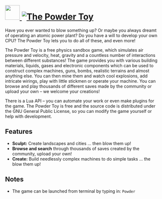 # [<img src="https://cdn.jsdelivr.net/gh/AdmiringWorm/chocolatey-packages@ecae249eb5349136642894dce1fe460658eacbb9/automatic/powder-toy/icons/48x48.png" height="48" width="48" /> ![The Powder Toy](https://img.shields.io/chocolatey/v/powder-toy.svg?label=The%20Powder%20Toy&style=for-the-badge)](https://community.chocolatey.org/packages/powder-toy)

Have you ever wanted to blow something up? Or maybe you always dreamt of operating an atomic power plant? Do you have a will to develop your own CPU? The Powder Toy lets you to do all of these, and even more!

The Powder Toy is a free physics sandbox game, which simulates air pressure and velocity, heat, gravity and a countless number of interactions between different substances! The game provides you with various building materials, liquids, gases and electronic components which can be used to construct complex machines, guns, bombs, realistic terrains and almost anything else. You can then mine them and watch cool explosions, add intricate wirings, play with little stickmen or operate your machine. You can browse and play thousands of different saves made by the community or upload your own – we welcome your creations!

There is a Lua API – you can automate your work or even make plugins for the game. The Powder Toy is free and the source code is distributed under the GNU General Public License, so you can modify the game yourself or help with development.

## Features

- **Sculpt:** Create landscapes and cities ... then blow them up!
- **Browse and search** through thousands of saves created by the community, upload your own!
- **Create:** Build needlessly complex machines to do simple tasks ... the blow them up!

## Notes

- The game can be launched from terminal by typing in: `Powder`
